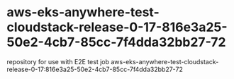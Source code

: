 # aws-eks-anywhere-test-cloudstack-release-0-17-816e3a25-50e2-4cb7-85cc-7f4dda32bb27-72
repository for use with E2E test job aws-eks-anywhere-test-cloudstack-release-0-17:816e3a25-50e2-4cb7-85cc-7f4dda32bb27-72
